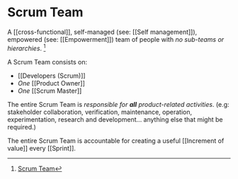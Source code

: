 # Scrum Team

A [[cross-functional]], self-managed (see: [[Self management]]), empowered (see: [[Empowerment]]) team of people with _no sub-teams or hierarchies_. [^1]

A Scrum Team consists on:
- [[Developers (Scrum)]]
- _One_ [[Product Owner]]
- _One_ [[Scrum Master]]

The entire Scrum Team is _responsible for **all** product-related activities_. (e.g: stakeholder collaboration, verification, maintenance, operation, experimentation, research and development... anything else that might be required.)

The entire Scrum Team is accountable for creating a useful [[Increment of value]]  every [[Sprint]].

[^1]:[Scrum Team](https://scrumguides.org/scrum-guide.html#scrum-team)